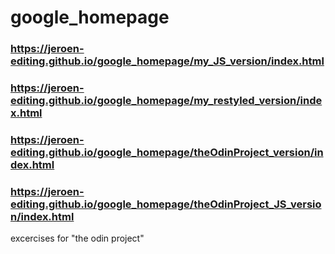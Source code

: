 # google_homepage

### https://jeroen-editing.github.io/google_homepage/my_JS_version/index.html
### https://jeroen-editing.github.io/google_homepage/my_restyled_version/index.html
### https://jeroen-editing.github.io/google_homepage/theOdinProject_version/index.html
### https://jeroen-editing.github.io/google_homepage/theOdinProject_JS_version/index.html

excercises for "the odin project"